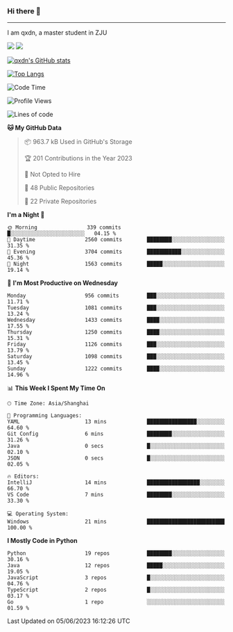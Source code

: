 ### Hi there 👋
---

I am qxdn, a master student in ZJU

[![](https://img.shields.io/badge/blog-qxdn-brightgreen?style=for-the-badge&logo=hexo)](https://qianxu.run) [![](https://img.shields.io/badge/bilibili-qxdn-ff69b4?style=for-the-badge&logo=Bilibili)](https://space.bilibili.com/11674667)


[![qxdn's GitHub stats](https://github-readme-stats.vercel.app/api?username=qxdn&count_private=true&show_icons=true)](https://github.com/qxdn)

[![Top Langs](https://github-readme-stats.vercel.app/api/top-langs/?username=qxdn&layout=compact)](https://github.com/qxdn)

<!--START_SECTION:waka-->
![Code Time](http://img.shields.io/badge/Code%20Time-1%2C053%20hrs%2045%20mins-blue)

![Profile Views](http://img.shields.io/badge/Profile%20Views-5-blue)

![Lines of code](https://img.shields.io/badge/From%20Hello%20World%20I%27ve%20Written-10.6%20million%20lines%20of%20code-blue)

**🐱 My GitHub Data** 

> 📦 963.7 kB Used in GitHub's Storage 
 > 
> 🏆 201 Contributions in the Year 2023
 > 
> 🚫 Not Opted to Hire
 > 
> 📜 48 Public Repositories 
 > 
> 🔑 22 Private Repositories 
 > 
**I'm a Night 🦉** 

```text
🌞 Morning                339 commits         █░░░░░░░░░░░░░░░░░░░░░░░░   04.15 % 
🌆 Daytime                2560 commits        ████████░░░░░░░░░░░░░░░░░   31.35 % 
🌃 Evening                3704 commits        ███████████░░░░░░░░░░░░░░   45.36 % 
🌙 Night                  1563 commits        █████░░░░░░░░░░░░░░░░░░░░   19.14 % 
```
📅 **I'm Most Productive on Wednesday** 

```text
Monday                   956 commits         ███░░░░░░░░░░░░░░░░░░░░░░   11.71 % 
Tuesday                  1081 commits        ███░░░░░░░░░░░░░░░░░░░░░░   13.24 % 
Wednesday                1433 commits        ████░░░░░░░░░░░░░░░░░░░░░   17.55 % 
Thursday                 1250 commits        ████░░░░░░░░░░░░░░░░░░░░░   15.31 % 
Friday                   1126 commits        ███░░░░░░░░░░░░░░░░░░░░░░   13.79 % 
Saturday                 1098 commits        ███░░░░░░░░░░░░░░░░░░░░░░   13.45 % 
Sunday                   1222 commits        ████░░░░░░░░░░░░░░░░░░░░░   14.96 % 
```


📊 **This Week I Spent My Time On** 

```text
🕑︎ Time Zone: Asia/Shanghai

💬 Programming Languages: 
YAML                     13 mins             ████████████████░░░░░░░░░   64.60 % 
Git Config               6 mins              ████████░░░░░░░░░░░░░░░░░   31.26 % 
Java                     0 secs              █░░░░░░░░░░░░░░░░░░░░░░░░   02.10 % 
JSON                     0 secs              █░░░░░░░░░░░░░░░░░░░░░░░░   02.05 % 

🔥 Editors: 
IntelliJ                 14 mins             █████████████████░░░░░░░░   66.70 % 
VS Code                  7 mins              ████████░░░░░░░░░░░░░░░░░   33.30 % 

💻 Operating System: 
Windows                  21 mins             █████████████████████████   100.00 % 
```

**I Mostly Code in Python** 

```text
Python                   19 repos            ████████░░░░░░░░░░░░░░░░░   30.16 % 
Java                     12 repos            █████░░░░░░░░░░░░░░░░░░░░   19.05 % 
JavaScript               3 repos             █░░░░░░░░░░░░░░░░░░░░░░░░   04.76 % 
TypeScript               2 repos             █░░░░░░░░░░░░░░░░░░░░░░░░   03.17 % 
Go                       1 repo              ░░░░░░░░░░░░░░░░░░░░░░░░░   01.59 % 
```




 Last Updated on 05/06/2023 16:12:26 UTC
<!--END_SECTION:waka-->

<!--
**qxdn/qxdn** is a ✨ _special_ ✨ repository because its `README.md` (this file) appears on your GitHub profile.

Here are some ideas to get you started:

- 🔭 I’m currently working on ...
- 🌱 I’m currently learning ...
- 👯 I’m looking to collaborate on ...
- 🤔 I’m looking for help with ...
- 💬 Ask me about ...
- 📫 How to reach me: ...
- 😄 Pronouns: ...
- ⚡ Fun fact: ...
-->
